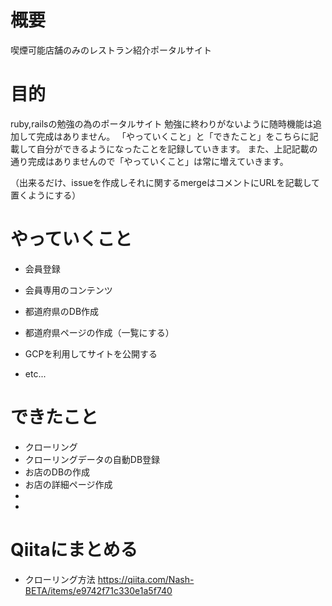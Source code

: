 # 概要

喫煙可能店舗のみのレストラン紹介ポータルサイト

# 目的
ruby,railsの勉強の為のポータルサイト
勉強に終わりがないように随時機能は追加して完成はありません。
「やっていくこと」と「できたこと」をこちらに記載して自分ができるようになったことを記録していきます。
また、上記記載の通り完成はありませんので「やっていくこと」は常に増えていきます。

（出来るだけ、issueを作成しそれに関するmergeはコメントにURLを記載して置くようにする）

# やっていくこと

* 会員登録

* 会員専用のコンテンツ

* 都道府県のDB作成

* 都道府県ページの作成（一覧にする）

* GCPを利用してサイトを公開する

* etc...

# できたこと

* クローリング
* クローリングデータの自動DB登録
* お店のDBの作成
* お店の詳細ページ作成
* 
* 

# Qiitaにまとめる
* クローリング方法
https://qiita.com/Nash-BETA/items/e9742f71c330e1a5f740